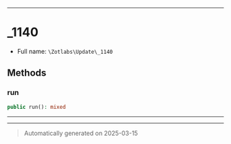 ***

# _1140





* Full name: `\Zotlabs\Update\_1140`




## Methods


### run



```php
public run(): mixed
```












***


***
> Automatically generated on 2025-03-15
